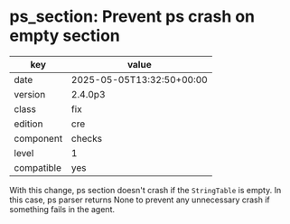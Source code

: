 [//]: # (werk v2)
# ps_section: Prevent ps crash on empty section

key        | value
---------- | ---
date       | 2025-05-05T13:32:50+00:00
version    | 2.4.0p3
class      | fix
edition    | cre
component  | checks
level      | 1
compatible | yes


With this change, ps section doesn't crash if the `StringTable` is empty. In
this case, ps parser returns None to prevent any unnecessary crash if something fails in the
agent.
